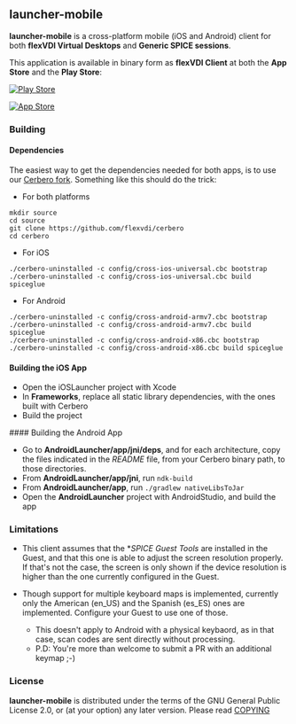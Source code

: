 ## launcher-mobile

**launcher-mobile** is a cross-platform mobile (iOS and Android) client for both **flexVDI Virtual Desktops** and **Generic SPICE sessions**.

This application is available in binary form as **flexVDI Client** at both the **App Store** and the **Play Store**:

[![Play Store](https://depot.flexvdi.com/sources/badge_google_play.png)](https://play.google.com/store/apps/details?id=com.flexvdi.androidlauncher)

[![App Store](http://depot.flexvdi.com/sources/Download_on_the_App_Store_Badge_US-UK_135x40.svg)](https://itunes.apple.com/us/app/flexvdi-client/id1051361263?mt=8)

### Building

#### Dependencies

The easiest way to get the dependencies needed for both apps, is to use our [Cerbero fork](https://github.com/flexVDI/cerbero). Something like this should do the trick:

 * For both platforms
```shell
mkdir source
cd source
git clone https://github.com/flexvdi/cerbero
cd cerbero
```

 * For iOS
```shell
./cerbero-uninstalled -c config/cross-ios-universal.cbc bootstrap
./cerbero-uninstalled -c config/cross-ios-universal.cbc build spiceglue
```

 * For Android
```
./cerbero-uninstalled -c config/cross-android-armv7.cbc bootstrap
./cerbero-uninstalled -c config/cross-android-armv7.cbc build spiceglue
./cerbero-uninstalled -c config/cross-android-x86.cbc bootstrap
./cerbero-uninstalled -c config/cross-android-x86.cbc build spiceglue
```

#### Building the iOS App

 * Open the iOSLauncher project with Xcode
 * In **Frameworks**, replace all static library dependencies, with the ones built with Cerbero
 * Build the project


#### Building the Android App

 * Go to **AndroidLauncher/app/jni/deps**, and for each architecture, copy the files indicated in the *README* file, from your Cerbero binary path, to those directories.
 * From **AndroidLauncher/app/jni**, run `ndk-build`
 * From **AndroidLauncher/app**, run `./gradlew nativeLibsToJar`
 * Open the **AndroidLauncher** project with AndroidStudio, and build the app

### Limitations

 * This client assumes that the **SPICE Guest Tools* are installed in the Guest, and that this one is able to adjust the screen resolution properly. If that's not the case, the screen is only shown if the device resolution is higher than the one currently configured in the Guest.

 * Though support for multiple keyboard maps is implemented, currently only the American (en_US) and the Spanish (es_ES) ones are implemented. Configure your Guest to use one of those.
   * This doesn't apply to Android with a physical keybaord, as in that case, scan codes are sent directly without processing.
   * P.D: You're more than welcome to submit a PR with an additional keymap ;-)
 
### License

**launcher-mobile** is distributed under the terms of the GNU General Public License 2.0, or (at your option) any later version. Please read [COPYING](https://github.com/flexVDI/launcher-mobile/blob/master/COPYING)

